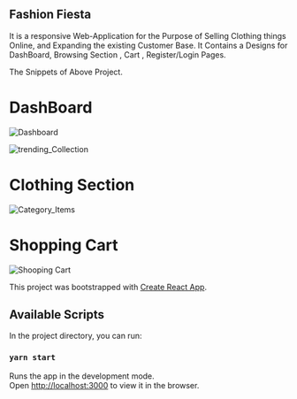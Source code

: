 ## Fashion Fiesta

It is a responsive Web-Application for the Purpose of Selling Clothing things Online, and Expanding the existing Customer Base.
It Contains a Designs for DashBoard, Browsing Section , Cart , Register/Login Pages.

The Snippets of Above Project. 
# DashBoard
![Dashboard](https://user-images.githubusercontent.com/43619839/137066393-3bbd034a-3747-4c2a-8332-c88dd795f82e.png)

![trending_Collection](https://user-images.githubusercontent.com/43619839/137066422-9d292f42-b42e-465a-aa3e-21f78f2ab3fb.png)

# Clothing Section 
![Category_Items](https://user-images.githubusercontent.com/43619839/137066427-18df0044-1419-4d8d-ab1b-328b4535a914.png)

# Shopping Cart

![Shooping Cart](https://user-images.githubusercontent.com/43619839/137066460-8a6fa5f4-64ef-44a5-98a4-254d6a7570d8.png)


This project was bootstrapped with [Create React App](https://github.com/facebook/create-react-app).

## Available Scripts

In the project directory, you can run:

### `yarn start`

Runs the app in the development mode.\
Open [http://localhost:3000](http://localhost:3000) to view it in the browser.
